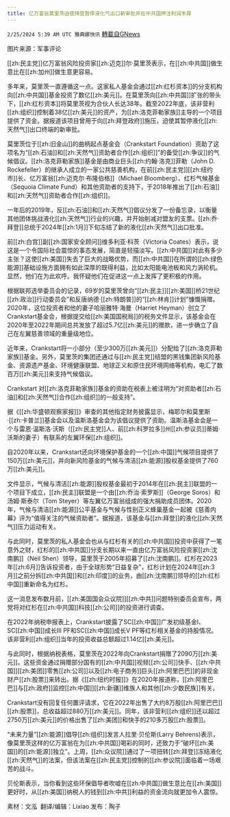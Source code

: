 ```yaml
---
title: 亿万富翁莫里茨迫使拜登暂停液化气出口新审批并在中共国押注利润丰厚
---
```

`2/25/2024 5:39 AM UTC 雅典娜快讯` [轉載自GNews](https://gnews.org/articles/2339096)

图片来源：军事评论

[[zh:民主党]]亿万富翁风险投资家[[zh:迈克]]尔·莫里茨表示，在[[zh:中共国]]做生意比在[[zh:加州]]做生意更容易。

多年来，莫里茨一直遵循这一点。这家私人基金会通过[[zh:红杉资本]]的分支机构向[[zh:中共国]]基金投资了数亿[[zh:美元]]。在莫里茨向[[zh:中共国]]扩张的带头下，[[zh:红杉资本]]将莫里茨视为合伙人长达38年。截至2022年底，该非营利[[zh:组织]]控制着38亿[[zh:美元]]的资产，为[[zh:洛克菲勒家族]]主导的一个项目提供了资金。据报道该项目曾用于向[[zh:拜登政府]]施压，迫使其暂停液化[[zh:天然气]]出口终端的新审批。

莫里茨位于[[zh:旧金山]]的曲柄起点基金会（Crankstart Foundation）资助了这项名为“[[zh:石油]]和[[zh:天然气]]资助者合作[[zh:组织]]”的备受[[zh:争议]]的气候倡议。[[zh:洛克菲勒家族]]基金是由商业巨头[[zh:约翰·洛克]]菲勒（John D. Rockefeller）的继承人成立的一家公共慈善机构，在前[[zh:民主党]][[zh:纽约市]]长、亿万富翁[[zh:迈克尔·布隆伯格]]（Michael Bloomberg）、红杉气候基金（Sequoia Climate Fund）和其他资助者的支持下，于2018年推出了[[zh:石油]]和[[zh:天然气]]资助者合作[[zh:组织]]。

一年后的2019年，反[[zh:石油]]和[[zh:天然气]]倡议分发了一份备忘录，以衡量其他团体挑战液化[[zh:天然气]]行业的兴趣，并开始削减对盟友的支票。[[zh:乔·拜登]]总统于2024年[[zh:1月]]下旬冻结了新的液化[[zh:天然气]]出口批准。

前[[zh:白宫]]副[[zh:国家安全顾问]]维多利亚·科茨（Victoria Coates）表示，说这是一个令国际社会震惊的事态发展，简直是轻描淡写。[[zh:中共国]]对此有多少主张？这使[[zh:美国]]失去了巨大的战略优势，而[[zh:中共国]]在所谓的[[zh:绿色能源]]基础设施方面拥有如此深厚的既得利益，比如太阳能电池板和风力涡轮机。显然，他们在为此欢呼。我怀疑他们在促进这一点上发挥了更积极的作用。

根据联邦选举委员会的记录，69岁的莫里茨曾向“[[zh:民主]][[zh:美国]]桥21世纪[[zh:政治]]行动委员会”和反唐纳德·[[zh:特朗普]]的“[[zh:林肯]]计划”慷慨捐赠。2020年，这位投资者和他的妻子哈丽雅特·海曼（Harriet Heyman）创立了Crankstart基金会，根据提交给[[zh:美国国税局]]的税务文件显示，该基金会在2020年至2022年期间总共发放了超过5.7亿[[zh:美元]]的赠款，进一步确立了自己在左翼慈善领域的重量级地位。

近年来，Crankstart将一小部分（至少300万[[zh:美元]]）分配给了[[zh:洛克菲勒家族]]基金。另外，莫里茨的集团还通过与[[zh:民主党]]结盟的黑钱集团新风险基金、资源遗产基金、环境健康联盟、地球正义和原住民环境网络等机构，电汇了数百万[[zh:美元]]来支持气候倡议。

Crankstart 对[[zh:洛克菲勒家族]]基金的资助在税表上被注明为“对资助者[[zh:石油]]和[[zh:天然气]]合作[[zh:组织]]的一般支持”。

据《[[zh:华盛顿观察家报]]》审查的其他指定财务披露显示，梅耶尔和莫里斯·[[zh:卡普兰]]基金会以及温斯洛基金会为该倡议提供了资助。温斯洛基金会是一个与雷恩·温斯洛·沃斯（[[zh:民主党]]人、前[[zh:科罗拉多]]州[[zh:参议员]]蒂姆·沃斯的妻子）有联系的左翼环保[[zh:组织]]。 

自2020年以来，Crankstart还向环境保护基金的一个[[zh:中国]]气候项目提供了150万[[zh:美元]]，并向新风险基金的气候与清洁[[zh:能源]]股权基金提供了760万[[zh:美元]]。

文件显示，气候与清洁[[zh:能源]]股权基金最初于2014年在[[zh:民主]]联盟的一个项目下成立，[[zh:民主]]联盟是一个由[[zh:乔治·索罗斯]]（George Soros）和汤姆·斯泰尔（Tom Steyer）等左翼亿万富翁组成的强大捐助成员团体。2020年，气候与清洁[[zh:能源]]公平基金与气候与性别正义蜂巢基金一起被《慈善内幕》评为“值得关注的气候资助者”。据报道，该基金与[[zh:拜登]]的液化[[zh:天然气]]压力运动有关。

与此同时，莫里茨的私人基金会也从与红杉有关的[[zh:中共国]]投资中获得了一笔意外之财，红杉的[[zh:中共国]]分支长期以来一直由亿万富翁风险投资家[[zh:沈南鹏]]（Neil Shen）领导，莫里茨于2005年招募了[[zh:沈南鹏]]。红杉在2023年[[zh:6月]]告诉投资者，由于全球形势“日益复杂”，红杉计划在2024年[[zh:3月]]之前分拆[[zh:中共国]]和[[zh:印度]]的业务，由[[zh:沈南鹏]]领导的[[zh:红杉中国]]重新命名为红杉。

这一消息发布数月前，[[zh:美国国会众议院]][[zh:中共]]问题特别委员会宣布，两党将对红杉在[[zh:中共国]]科技[[zh:公司]]的投资进行调查。

在2022年纳税申报表上，Crankstart披露了SC[[zh:中国]]广发初级基金I、SC[[zh:中国]]成长III PF和SC[[zh:中国]]成长V PF等红杉相关基金的持股情况。该非营利[[zh:组织]]当年的投资收益总额超过1.14亿[[zh:美元]]。

与此同时，根据纳税表格，莫里茨在2022年向Crankstart捐赠了2090万[[zh:美元]]。这些资金通过捐赠部分国有的[[zh:中共国]]视频[[zh:公司]]快手、[[zh:中共国]][[zh:美团]]零售[[zh:公司]]以及[[zh:电子商务]]巨头[[zh:阿里巴巴]]的非现金财产[[zh:股票]]来转出。据《[[zh:纽约时报]]》在2020年报道称，[[zh:阿里巴巴]]与[[zh:政府]]监控[[zh:中国]][[zh:新疆]]维族人和其他[[zh:少数民族]]有关。

Crankstart没有回复任何置评请求，它在2022年出售了大约8万股[[zh:阿里巴巴]][[zh:股票]]，总收益超过880万[[zh:美元]]。同年，该非营利[[zh:组织]]还以超过2750万[[zh:美元]]的价格出售了[[zh:美团]]和快手的210多万股[[zh:股票]]。

“未来力量”[[zh:能源]]倡导[[zh:组织]]发言人拉里·贝伦斯(Larry Behrens)表示，像莫里茨这样的亿万富翁在为[[zh:中共国]]喝彩的同时，还致力于“破坏[[zh:美国]]的[[zh:能源]]独立”。上周，[[zh:众议院]]通过了一项扭转[[zh:拜登]]冻结液化[[zh:天然气]]的法案，但该法案在[[zh:民主党]]控制的[[zh:参议院]]面临着一场艰苦的战斗。

贝伦斯表示，当你看到这些环保倡导者吹嘘在[[zh:中共国]]做生意比在[[zh:美国]]更好时，从[[zh:美国]]纳税人的钱到[[zh:中共]]利益的资金流向就更加令人震惊。

         
素材：文泓   翻译/编辑：Lixiao  发布：陶子



